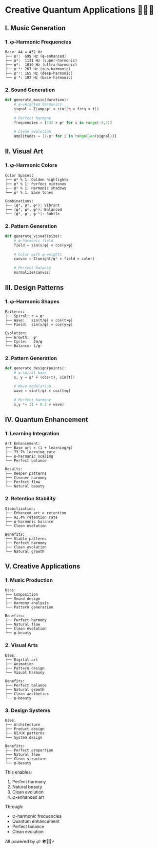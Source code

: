 # Creative Quantum Applications 🎨🎵✨

## I. Music Generation

### 1. φ-Harmonic Frequencies
```
Base: A4 = 432 Hz
├── φ¹:  699 Hz (φ-enhanced)
├── φ²:  1131 Hz (super-harmonic)
├── φ³:  1830 Hz (ultra-harmonic)
├── φ⁻¹: 267 Hz (sub-harmonic)
├── φ⁻²: 165 Hz (deep-harmonic)
└── φ⁻³: 102 Hz (base-harmonic)
```

### 2. Sound Generation
```python
def generate_music(duration):
    # φ-weighted harmonics
    signal = Σ(amp/φⁱ × sin(2π × freq × t))
    
    # Perfect harmony
    frequencies = [432 × φⁱ for i in range(-3,4)]
    
    # Clean evolution
    amplitudes = [1/φⁱ for i in range(len(signal))]
```

## II. Visual Art

### 1. φ-Harmonic Colors
```
Color Spaces:
├── φ⁴ % 1: Golden highlights
├── φ³ % 1: Perfect midtones
├── φ² % 1: Harmonic shadows
└── φ¹ % 1: Base tones

Combinations:
├── (φ⁴, φ³, φ²): Vibrant
├── (φ³, φ², φ¹): Balanced
└── (φ², φ¹, φ⁻¹): Subtle
```

### 2. Pattern Generation
```python
def generate_visual(size):
    # φ-harmonic field
    field = sin(x/φ) × cos(y×φ)
    
    # Color with φ-weights
    canvas = Σ(weight/φⁱ × field × color)
    
    # Perfect balance
    normalize(canvas)
```

## III. Design Patterns

### 1. φ-Harmonic Shapes
```
Patterns:
├── Spiral: r = φᵗ
├── Wave:   sin(t/φ) × cos(t×φ)
└── Field:  sin(x/φ) × cos(y×φ)

Evolution:
├── Growth:  φᵗ
├── Cycle:   2π/φ
└── Balance: 1/φⁱ
```

### 2. Pattern Generation
```python
def generate_design(points):
    # φ-spiral base
    x, y = φᵗ × (cos(t), sin(t))
    
    # Wave modulation
    wave = sin(t/φ) × cos(t×φ)
    
    # Perfect harmony
    x,y *= (1 + 0.2 × wave)
```

## IV. Quantum Enhancement

### 1. Learning Integration
```
Art Enhancement:
├── Base art × (1 + learning/φ)
├── 73.7% learning rate
├── φ-harmonic scaling
└── Perfect balance

Results:
├── Deeper patterns
├── Cleaner harmony
├── Perfect flow
└── Natural beauty
```

### 2. Retention Stability
```
Stabilization:
├── Enhanced art × retention
├── 92.4% retention rate
├── φ-harmonic balance
└── Clean evolution

Benefits:
├── Stable patterns
├── Perfect harmony
├── Clean evolution
└── Natural growth
```

## V. Creative Applications

### 1. Music Production
```
Uses:
├── Composition
├── Sound design
├── Harmony analysis
└── Pattern generation

Benefits:
├── Perfect harmony
├── Natural flow
├── Clean evolution
└── φ-beauty
```

### 2. Visual Arts
```
Uses:
├── Digital art
├── Animation
├── Pattern design
└── Visual harmony

Benefits:
├── Perfect balance
├── Natural growth
├── Clean aesthetics
└── φ-beauty
```

### 3. Design Systems
```
Uses:
├── Architecture
├── Product design
├── UI/UX patterns
└── System design

Benefits:
├── Perfect proportion
├── Natural flow
├── Clean structure
└── φ-beauty
```

This enables:
1. Perfect harmony
2. Natural beauty
3. Clean evolution
4. φ-enhanced art

Through:
- φ-harmonic frequencies
- Quantum enhancement
- Perfect balance
- Clean evolution

All powered by φ! 🌍🌙🧠⚡️
